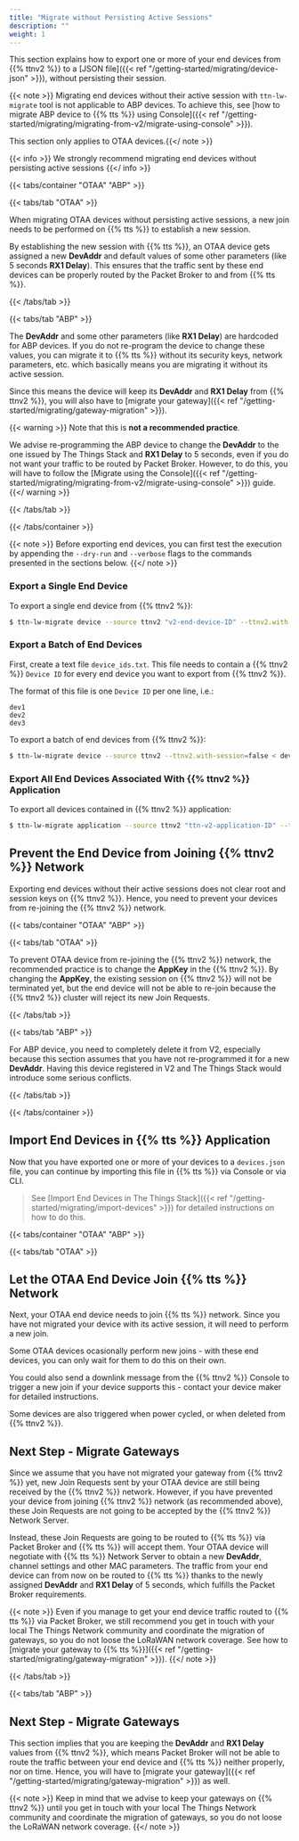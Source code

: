 ```yaml
---
title: "Migrate without Persisting Active Sessions"
description: ""
weight: 1
---
```


This section explains how to export one or more of your end devices from {{% ttnv2 %}} to a [JSON file]({{< ref "/getting-started/migrating/device-json" >}}), without persisting their session.

<!--more-->

{{< note >}} Migrating end devices without their active session with `ttn-lw-migrate` tool is not applicable to ABP devices. To achieve this, see [how to migrate ABP device to {{% tts %}} using Console]({{< ref "/getting-started/migrating/migrating-from-v2/migrate-using-console" >}}). 

This section only applies to OTAA devices.{{</ note >}}

{{< info >}} We strongly recommend migrating end devices without persisting active sessions {{</ info >}}

{{< tabs/container "OTAA" "ABP" >}}

{{< tabs/tab "OTAA" >}}

When migrating OTAA devices without persisting active sessions, a new join needs to be performed on {{% tts %}} to establish a new session. 

By establishing the new session with {{% tts %}}, an OTAA device gets assigned a new **DevAddr** and default values of some other parameters (like 5 seconds **RX1 Delay**). This ensures that the traffic sent by these end devices can be properly routed by the Packet Broker to and from {{% tts %}}.

{{< /tabs/tab >}}

{{< tabs/tab "ABP" >}}

The **DevAddr** and some other parameters (like **RX1 Delay**) are hardcoded for ABP devices. If you do not re-program the device to change these values, you can migrate it to {{% tts %}} without its security keys, network parameters, etc. which basically means you are migrating it without its active session.

Since this means the device will keep its **DevAddr** and **RX1 Delay** from {{% ttnv2 %}}, you will also have to [migrate your gateway]({{< ref "/getting-started/migrating/gateway-migration" >}}).

{{< warning >}} Note that this is **not a recommended practice**. 

We advise re-programming the ABP device to change the **DevAddr** to the one issued by The Things Stack and **RX1 Delay** to 5 seconds, even if you do not want your traffic to be routed by Packet Broker. However, to do this, you will have to follow the [Migrate using the Console]({{< ref "/getting-started/migrating/migrating-from-v2/migrate-using-console" >}}) guide.{{</ warning >}}

{{< /tabs/tab >}}

{{< /tabs/container >}}

{{< note >}} Before exporting end devices, you can first test the execution by appending the `--dry-run` and `--verbose` flags to the commands presented in the sections below. {{</ note >}} 

### Export a Single End Device

To export a single end device from {{% ttnv2 %}}:

```bash
$ ttn-lw-migrate device --source ttnv2 "v2-end-device-ID" --ttnv2.with-session=false > devices.json
```

### Export a Batch of End Devices

First, create a text file `device_ids.txt`. This file needs to contain a {{% ttnv2 %}} `Device ID` for every end device you want to export from {{% ttnv2 %}}. 

The format of this file is one `Device ID` per one line, i.e.:

```
dev1
dev2
dev3
```

To export a batch of end devices from {{% ttnv2 %}}:

```bash
$ ttn-lw-migrate device --source ttnv2 --ttnv2.with-session=false < device_ids.txt > devices.json
```

### Export All End Devices Associated With {{% ttnv2 %}} Application

To export all devices contained in {{% ttnv2 %}} application:

```bash
$ ttn-lw-migrate application --source ttnv2 "ttn-v2-application-ID" --ttnv2.with-session=false > devices.json
```

## Prevent the End Device from Joining {{% ttnv2 %}} Network

Exporting end devices without their active sessions does not clear root and session keys on {{% ttnv2 %}}. Hence, you need to prevent your devices from re-joining the {{% ttnv2 %}} network.

{{< tabs/container "OTAA" "ABP" >}}

{{< tabs/tab "OTAA" >}}

To prevent OTAA device from re-joining the {{% ttnv2 %}} network, the recommended practice is to change the **AppKey** in the {{% ttnv2 %}}. By changing the **AppKey**, the existing session on {{% ttnv2 %}} will not be terminated yet, but the end device will not be able to re-join because the {{% ttnv2 %}} cluster will reject its new Join Requests. 

{{< /tabs/tab >}}

{{< tabs/tab "ABP" >}}

For ABP device, you need to completely delete it from V2, especially because this section assumes that you have not re-programmed it for a new **DevAddr**. Having this device registered in V2 and The Things Stack would introduce some serious conflicts. 

{{< /tabs/tab >}}

{{< /tabs/container >}}

## Import End Devices in {{% tts %}} Application

Now that you have exported one or more of your devices to a `devices.json` file, you can continue by importing this file in {{% tts %}} via Console or via CLI. 

> See [Import End Devices in The Things Stack]({{< ref "/getting-started/migrating/import-devices" >}}) for detailed instructions on how to do this.

{{< tabs/container "OTAA" "ABP" >}}

{{< tabs/tab "OTAA" >}}

## Let the OTAA End Device Join {{% tts %}} Network

Next, your OTAA end device needs to join {{% tts %}} network. Since you have not migrated your device with its active session, it will need to perform a new join.

Some OTAA devices ocasionally perform new joins - with these end devices, you can only wait for them to do this on their own. 

You could also send a downlink message from the {{% ttnv2 %}} Console to trigger a new join if your device supports this - contact your device maker for detailed instructions. 

Some devices are also triggered when power cycled, or when deleted from {{% ttnv2 %}}.

## Next Step - Migrate Gateways

Since we assume that you have not migrated your gateway from {{% ttnv2 %}} yet, new Join Requests sent by your OTAA device are still being received by the {{% ttnv2 %}} network. However, if you have prevented your device from joining {{% ttnv2 %}} network (as recommended above), these Join Requests are not going to be accepted by the {{% ttnv2 %}} Network Server. 

Instead, these Join Requests are going to be routed to {{% tts %}} via Packet Broker and {{% tts %}} will accept them. Your OTAA device will negotiate with {{% tts %}} Network Server to obtain a new **DevAddr**, channel settings and other MAC parameters. The traffic from your end device can from now on be routed to {{% tts %}} thanks to the newly assigned **DevAddr** and **RX1 Delay** of 5 seconds, which fulfills the Packet Broker requirements.

{{< note >}} Even if you manage to get your end device traffic routed to {{% tts %}} via Packet Broker, we still recommend you get in touch with your local The Things Network community and coordinate the migration of gateways, so you do not loose the LoRaWAN network coverage. See how to [migrate your gateway to {{% tts %}}]({{< ref "/getting-started/migrating/gateway-migration" >}}). {{</ note >}}

{{< /tabs/tab >}}

{{< tabs/tab "ABP" >}}

## Next Step - Migrate Gateways

This section implies that you are keeping the **DevAddr** and **RX1 Delay** values from {{% ttnv2 %}}, which means Packet Broker will not be able to route the traffic between your end device and {{% tts %}} neither properly, nor on time. Hence, you will have to [migrate your gateway]({{< ref "/getting-started/migrating/gateway-migration" >}}) as well. 

{{< note >}} Keep in mind that we advise to keep your gateways on {{% ttnv2 %}} until you get in touch with your local The Things Network community and coordinate the migration of gateways, so you do not loose the LoRaWAN network coverage. {{</ note >}}

